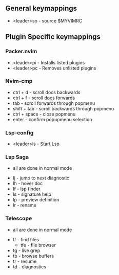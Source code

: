 ## General keymappings
- \<leader\>so - source $MYVIMRC

## Plugin Specific keymappings
### Packer.nvim
- \<leader\>pi - Installs listed plugins
- \<leader\>pc - Removes unlisted plugins 
### Nvim-cmp
- ctrl + d - scroll docs backwards
- ctrl + f - scroll docs forwards 
- tab - scroll forwards through popmenu
- shift + tab - scroll backwards through popmenu
- ctrl + space - close popmenu
- enter - confirm popupmenu selection
### Lsp-config
- \<leader\>ls - Start Lsp 
### Lsp Saga
* all are done in normal mode 
- lj - jump to next diagnostic
- lh - hover doc
- lf - lsp finder
- ls - signature help
- lp - preview definition
- lr - rename 
### Telescope 
* all are done in normal mode 
- tf -  find files
	- tfe - file browser
- tg - live grep
- tb - browse buffers 
- tr - resume 
- td - diagnostics

